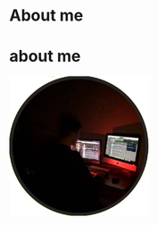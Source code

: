 # About me


<p align="center">
  <h1>about me</h1>
  <img width="250" height="250" src="profileimage.png">
</p>
